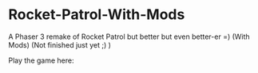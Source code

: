 # Rocket-Patrol-With-Mods
A Phaser 3 remake of Rocket Patrol but better but even better-er =) (With Mods) (Not finished just yet ;) )

Play the game here:
